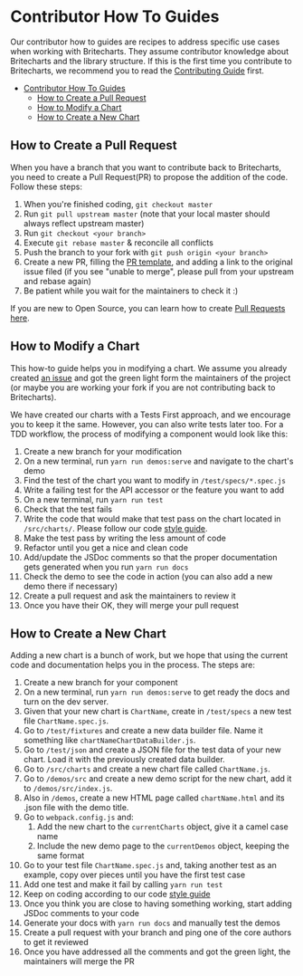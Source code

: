 # Contributor How To Guides
Our contributor how to guides are recipes to address specific use cases when working with Britecharts. They assume contributor knowledge about Britecharts and the library structure. If this is the first time you contribute to Britecharts, we recommend you to read the [Contributing Guide][contributing] first.

<!-- @import "[TOC]" {cmd="toc" depthFrom=1 depthTo=6 orderedList=false} -->

<!-- code_chunk_output -->

* [Contributor How To Guides](#contributor-how-to-guides)
	* [How to Create a Pull Request](#how-to-create-a-pull-request)
	* [How to Modify a Chart](#how-to-modify-a-chart)
	* [How to Create a New Chart](#how-to-create-a-new-chart)

<!-- /code_chunk_output -->

## How to Create a Pull Request
When you have a branch that you want to contribute back to Britecharts, you need to create a Pull Request(PR) to propose the addition of the code. Follow these steps:

1. When you're finished coding, `git checkout master`
2. Run `git pull upstream master` (note that your local master should always reflect upstream master)
3. Run `git checkout <your branch>`
4. Execute `git rebase master` & reconcile all conflicts
5. Push the branch to your fork with `git push origin <your branch>`
6. Create a new PR, filling the [PR template][PRTemplate], and adding a link to the original issue filed (if you see "unable to merge", please pull from your upstream and rebase again)
7. Be patient while you wait for the maintainers to check it :)

If you are new to Open Source, you can learn how to create [Pull Requests here](makeAPR).


## How to Modify a Chart
This how-to guide helps you in modifying a chart. We assume you already created [an issue][issues] and got the green light form the maintainers of the project (or maybe you are working your fork if you are not contributing back to Britecharts).

We have created our charts with a Tests First approach, and we encourage you to keep it the same. However, you can also write tests later too. For a TDD workflow, the process of modifying a component would look like this:

1. Create a new branch for your modification
1. On a new terminal, run ``yarn run demos:serve`` and navigate to the chart's demo
1. Find the test of the chart you want to modify in ``/test/specs/*.spec.js``
1. Write a failing test for the API accessor or the feature you want to add
1. On a new terminal, run ``yarn run test``
1. Check that the test fails
1. Write the code that would make that test pass on the chart located in ``/src/charts/``. Please follow our code [style guide][styleguide].
1. Make the test pass by writing the less amount of code
1. Refactor until you get a nice and clean code
1. Add/update the JSDoc comments so that the proper documentation gets generated when you run ``yarn run docs``
1. Check the demo to see the code in action (you can also add a new demo there if necessary)
1. Create a pull request and ask the maintainers to review it
1. Once you have their OK, they will merge your pull request


## How to Create a New Chart
Adding a new chart is a bunch of work, but we hope that using the current code and documentation helps you in the process. The steps are:

1. Create a new branch for your component
1. On a new terminal, run ``yarn run demos:serve`` to get ready the docs and turn on the dev server.
1. Given that your new chart is ``ChartName``, create in ``/test/specs`` a new test file ``ChartName.spec.js``.
2. Go to ``/test/fixtures`` and create a new data builder file. Name it something like ``chartNameChartDataBuilder.js``.
3. Go to ``/test/json`` and create a JSON file for the test data of your new chart. Load it with the previously created data builder.
4. Go to ``/src/charts`` and create a new chart file called ``ChartName.js``.
5. Go to ``/demos/src`` and create a new demo script for the new chart, add it to ``/demos/src/index.js``.
6. Also in ``/demos``, create a new HTML page called ``chartName.html`` and its .json file with the demo title.
7. Go to ``webpack.config.js`` and:
    1. Add the new chart to the ``currentCharts`` object, give it a camel case name
    2. Include the new demo page to the ``currentDemos`` object, keeping the same format
8. Go to your test file ``ChartName.spec.js`` and, taking another test as an example, copy over pieces until you have the first test case
1. Add one test and make it fail by calling ``yarn run test``
1. Keep on coding according to our code [style guide][styleguide]
1. Once you think you are close to having something working, start adding JSDoc comments to your code
1. Generate your docs with ``yarn run docs`` and manually test the demos
1. Create a pull request with your branch and ping one of the core authors to get it reviewed
1. Once you have addressed all the comments and got the green light, the maintainers will merge the PR


[styleguide]: https://github.com/eventbrite/britecharts/blob/master/CODESTYLEGUIDE.md
[contributing]: https://github.com/eventbrite/britecharts/blob/master/.github/CONTRIBUTING.md
[issues]: https://github.com/eventbrite/britecharts/issues?q=is%3Aissue+is%3Aopen+sort%3Aupdated-desc
[PRTemplate]: https://github.com/eventbrite/britecharts/blob/master/.github/PULL_REQUEST_TEMPLATE.md
[makeAPR]: http://makeapullrequest.com/